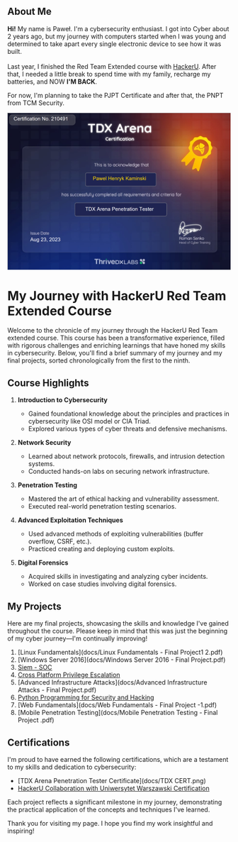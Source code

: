 <section>
    <h2>About Me</h2>
    <p><b>Hi!</b> My name is Paweł. I'm a cybersecurity enthusiast. I got into Cyber about 2 years ago, but my journey with computers started when I was young and determined to take apart every single electronic device to see how it was built.<br><br>
        Last year, I finished the Red Team Extended course with <a href="https://hackeru.pl" alt="HackerU">HackerU</a>. After that, I needed a little break to spend time with my family, recharge my batteries, and NOW <b>I'M BACK</b>.</p>
    <p>For now, I'm planning to take the PJPT Certificate and after that, the PNPT from TCM Security.</p>
    <img src="Docs/TDX CERT.png" alt="My proud achievement">
</section>

# My Journey with HackerU Red Team Extended Course

Welcome to the chronicle of my journey through the HackerU Red Team extended course. This course has been a transformative experience, filled with rigorous challenges and enriching learnings that have honed my skills in cybersecurity. Below, you'll find a brief summary of my journey and my final projects, sorted chronologically from the first to the ninth.

## Course Highlights

1. **Introduction to Cybersecurity**
    - Gained foundational knowledge about the principles and practices in cybersecurity like OSI model or CIA Triad.
    - Explored various types of cyber threats and defensive mechanisms.

2. **Network Security**
    - Learned about network protocols, firewalls, and intrusion detection systems.
    - Conducted hands-on labs on securing network infrastructure.

3. **Penetration Testing**
    - Mastered the art of ethical hacking and vulnerability assessment.
    - Executed real-world penetration testing scenarios.

4. **Advanced Exploitation Techniques**
    - Used advanced methods of exploiting vulnerabilities (buffer overflow, CSRF, etc.).
    - Practiced creating and deploying custom exploits.

5. **Digital Forensics**
    - Acquired skills in investigating and analyzing cyber incidents.
    - Worked on case studies involving digital forensics.

## My Projects

Here are my final projects, showcasing the skills and knowledge I've gained throughout the course. Please keep in mind that this was just the beginning of my cyber journey—I'm continually improving!

1. [Linux Fundamentals](docs/Linux Fundamentals - Final Project1 2.pdf)
2. [Windows Server 2016](docs/Windows Server 2016 - Final Project.pdf)
3. [Siem - SOC](docs/SIEM-_-SOC-Final-WannaCry.pdf)
4. [Cross Platform Privilege Escalation](docs/Cross_Platform_Privilege_Escalation_-_Final_Project.pdf)
5. [Advanced Infrastructure Attacks](docs/Advanced Infrastructure Attacks - Final Project.pdf)
6. [Python Programming for Security and Hacking](docs/Python_Programming_for_Security_-_Final_Project.pdf)
7. [Web Fundamentals](docs/Web Fundamentals - Final Project -1.pdf)
8. [Mobile Penetration Testing](docs/Mobile Penetration Testing - Final Project .pdf)

## Certifications

I'm proud to have earned the following certifications, which are a testament to my skills and dedication to cybersecurity:
- [TDX Arena Penetration Tester Certificate](docs/TDX CERT.png)
- [HackerU Collaboration with Uniwersytet Warszawski Certification](docs/dupa.pdf)

Each project reflects a significant milestone in my journey, demonstrating the practical application of the concepts and techniques I've learned.

Thank you for visiting my page. I hope you find my work insightful and inspiring!
